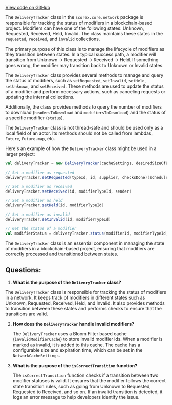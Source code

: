 [View code on GitHub](https://github.com/ergoplatform/ergo/src/main/scala/scorex/core/network/DeliveryTracker.scala)

The `DeliveryTracker` class in the `scorex.core.network` package is responsible for tracking the status of modifiers in a blockchain-based project. Modifiers can have one of the following states: Unknown, Requested, Received, Held, Invalid. The class maintains these states in the `requested`, `received`, and `invalid` collections.

The primary purpose of this class is to manage the lifecycle of modifiers as they transition between states. In a typical success path, a modifier will transition from Unknown -> Requested -> Received -> Held. If something goes wrong, the modifier may transition back to Unknown or Invalid states.

The `DeliveryTracker` class provides several methods to manage and query the status of modifiers, such as `setRequested`, `setInvalid`, `setHeld`, `setUnknown`, and `setReceived`. These methods are used to update the status of a modifier and perform necessary actions, such as canceling requests or updating the internal collections.

Additionally, the class provides methods to query the number of modifiers to download (`headersToDownload` and `modifiersToDownload`) and the status of a specific modifier (`status`).

The `DeliveryTracker` class is not thread-safe and should be used only as a local field of an actor. Its methods should not be called from lambdas, `Future`, `Future.map`, etc.

Here's an example of how the `DeliveryTracker` class might be used in a larger project:

```scala
val deliveryTracker = new DeliveryTracker(cacheSettings, desiredSizeOfExpectingModifierQueue)

// Set a modifier as requested
deliveryTracker.setRequested(typeId, id, supplier, checksDone)(schedule)

// Set a modifier as received
deliveryTracker.setReceived(id, modifierTypeId, sender)

// Set a modifier as held
deliveryTracker.setHeld(id, modifierTypeId)

// Set a modifier as invalid
deliveryTracker.setInvalid(id, modifierTypeId)

// Get the status of a modifier
val modifierStatus = deliveryTracker.status(modifierId, modifierTypeId, modifierKeepers)
```

The `DeliveryTracker` class is an essential component in managing the state of modifiers in a blockchain-based project, ensuring that modifiers are correctly processed and transitioned between states.
## Questions: 
 1. **What is the purpose of the `DeliveryTracker` class?**

   The `DeliveryTracker` class is responsible for tracking the status of modifiers in a network. It keeps track of modifiers in different states such as Unknown, Requested, Received, Held, and Invalid. It also provides methods to transition between these states and performs checks to ensure that the transitions are valid.

2. **How does the `DeliveryTracker` handle invalid modifiers?**

   The `DeliveryTracker` uses a Bloom Filter based cache (`invalidModifierCache`) to store invalid modifier ids. When a modifier is marked as invalid, it is added to this cache. The cache has a configurable size and expiration time, which can be set in the `NetworkCacheSettings`.

3. **What is the purpose of the `isCorrectTransition` function?**

   The `isCorrectTransition` function checks if a transition between two modifier statuses is valid. It ensures that the modifier follows the correct state transition rules, such as going from Unknown to Requested, Requested to Received, and so on. If an invalid transition is detected, it logs an error message to help developers identify the issue.